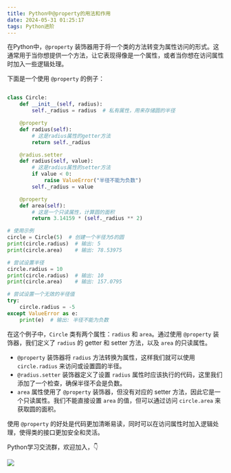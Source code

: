 ```yaml
---
title: Python中@property的用法和作用
date: 2024-05-31 01:25:17
tags: Python进阶
---
```

在Python中，`@property` 装饰器用于将一个类的方法转变为属性访问的形式。这通常用于当你想提供一个方法，让它表现得像是一个属性，或者当你想在访问属性时加入一些逻辑处理。

下面是一个使用 `@property` 的例子：

```python

class Circle:
    def __init__(self, radius):
        self._radius = radius  # 私有属性，用来存储圆的半径

    @property
    def radius(self):
        # 这是radius属性的getter方法
        return self._radius

    @radius.setter
    def radius(self, value):
        # 这是radius属性的setter方法
        if value < 0:
            raise ValueError("半径不能为负数")
        self._radius = value

    @property
    def area(self):
        # 这是一个只读属性，计算圆的面积
        return 3.14159 * (self._radius ** 2)

# 使用示例
circle = Circle(5)  # 创建一个半径为5的圆
print(circle.radius)  # 输出: 5
print(circle.area)    # 输出: 78.53975

# 尝试设置半径
circle.radius = 10
print(circle.radius)  # 输出: 10
print(circle.area)    # 输出: 157.0795

# 尝试设置一个无效的半径值
try:
    circle.radius = -5
except ValueError as e:
    print(e)  # 输出: 半径不能为负数
```

在这个例子中，`Circle` 类有两个属性：`radius` 和 `area`。通过使用 `@property` 装饰器，我们定义了 `radius` 的 getter 和 setter 方法，以及 `area` 的只读属性。

- `@property` 装饰器将 `radius` 方法转换为属性，这样我们就可以使用 `circle.radius` 来访问或设置圆的半径。
- `@radius.setter` 装饰器定义了设置 `radius` 属性时应该执行的代码，这里我们添加了一个检查，确保半径不会是负数。
- `area` 属性使用了 `@property` 装饰器，但没有对应的 setter 方法，因此它是一个只读属性。我们不能直接设置 `area` 的值，但可以通过访问 `circle.area` 来获取圆的面积。

使用 `@property` 的好处是代码更加清晰易读，同时可以在访问属性时加入逻辑处理，使得类的接口更加安全和灵活。


Python学习交流群，欢迎加入，👇

![](https://python-office-1300615378.cos.ap-chongqing.myqcloud.com/0816.jpg)